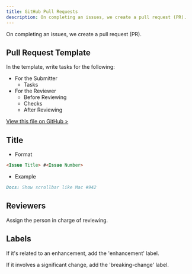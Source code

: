 ```yaml
---
title: GitHub Pull Requests
description: On completing an issues, we create a pull request (PR).
---
```


On completing an issues, we create a pull request (PR).

## Pull Request Template

In the template, write tasks for the following:

- For the Submitter
  - Tasks
- For the Reviewer
  - Before Reviewing
  - Checks
  - After Reviewing

[View this file on GitHub >](https://github.com/sinProject-Inc/talk/blob/main/.github/pull_request_template.md)

## Title

- Format

```md
<Issue Title> #<Issue Number>
```

- Example

```md
Docs: Show scrollbar like Mac #942
```

## Reviewers

Assign the person in charge of reviewing.

## Labels

If it's related to an enhancement, add the 'enhancement' label.

If it involves a significant change, add the 'breaking-change' label.
